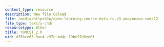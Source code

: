 ```yaml
---
content_type: resource
description: New file Upload
file: /media/https%3A/open-learning-course-data-rc.s3.amazonaws.com/12-811-tropical-meteorology-spring-2011/d35bce639ae4e37ebd4c19be97d8ee0f_YOMCST_2.h
file_type: text/x-chdr
resourcetype: Other
title: YOMCST_2.h
uid: d35bce63-9ae4-e37e-bd4c-19be97d8ee0f
---
```


